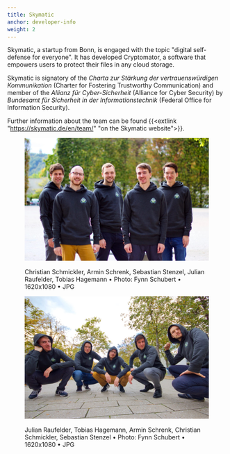 ```yaml
---
title: Skymatic
anchor: developer-info
weight: 2
---
```

Skymatic, a startup from Bonn, is engaged with the topic "digital self-defense for everyone". It has developed Cryptomator, a software that empowers users to protect their files in any cloud storage.

Skymatic is signatory of the _Charta zur Stärkung der vertrauenswürdigen Kommunikation_ (Charter for Fostering Trustworthy Communication) and member of the _Allianz für Cyber-Sicherheit_ (Alliance for Cyber Security) by _Bundesamt für Sicherheit in der Informationstechnik_ (Federal Office for Information Security).

Further information about the team can be found {{<extlink "https://skymatic.de/en/team/" "on the Skymatic website">}}.

<div class="flex flex-wrap -mx-3">
  <div class="w-full px-3 lg:w-1/2">
    <figure class="rounded shadow bg-white text-center p-2 mb-8">
      <a href="/presskit/skymatic-team-1.jpg"><img class="inline-block mb-2" src="/presskit/skymatic-team-1.jpg" alt="Christian Schmickler, Armin Schrenk, Sebastian Stenzel, Julian Raufelder, Tobias Hagemann"/></a>
      <figcaption>
        <p class="text-sm text-gray-500 mb-0">Christian Schmickler, Armin Schrenk, Sebastian Stenzel, Julian Raufelder, Tobias Hagemann • Photo: Fynn Schubert • 1620x1080 • JPG</p>
      </figcaption>
    </figure>
  </div>
  <div class="w-full px-3 lg:w-1/2">
    <figure class="rounded shadow bg-white text-center p-2 mb-8">
      <a href="/presskit/skymatic-team-2.jpg"><img class="inline-block mb-2" src="/presskit/skymatic-team-2.jpg" alt="Julian Raufelder, Tobias Hagemann, Armin Schrenk, Christian Schmickler, Sebastian Stenzel"/></a>
      <figcaption>
        <p class="text-sm text-gray-500 mb-0">Julian Raufelder, Tobias Hagemann, Armin Schrenk, Christian Schmickler, Sebastian Stenzel • Photo: Fynn Schubert • 1620x1080 • JPG</p>
      </figcaption>
    </figure>
  </div>
</div>
